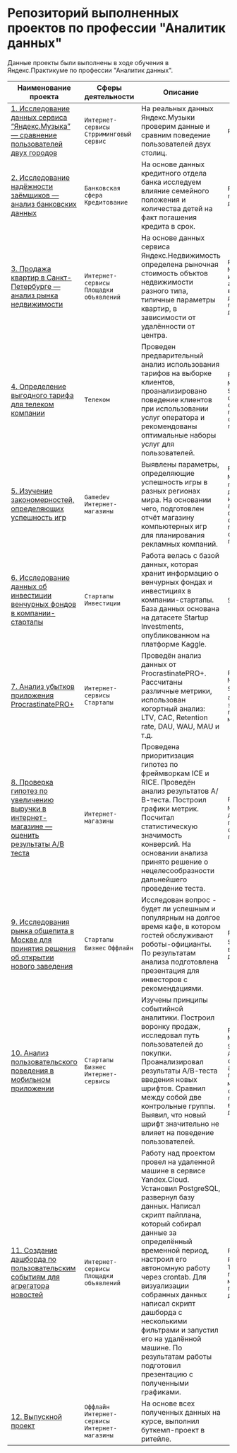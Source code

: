 # Репозиторий выполненных проектов по профессии "Аналитик данных"

Данные проекты были выполнены в ходе обучения в Яндекс.Практикуме по профессии "Аналитик данных".

| Наименование проекта                                                                                                                                                                                      | Сферы деятельности                               | Описание                                                                                                                                                                                                                                                                                                                                                                                                                                        | Стек                                                                                                                                                                      |
|-----------------------------------------------------------------------------------------------------------------------------------------------------------------------------------------------------------|--------------------------------------------------|-------------------------------------------------------------------------------------------------------------------------------------------------------------------------------------------------------------------------------------------------------------------------------------------------------------------------------------------------------------------------------------------------------------------------------------------------|---------------------------------------------------------------------------------------------------------------------------------------------------------------------------|
| [1. Исследование данных сервиса “Яндекс.Музыка” — сравнение пользователей двух городов](https://github.com/igorrostov/Yandex-Practicum/tree/main/practicum_data_example_repo/1_Service_data_exploration)  | `Интернет-сервисы` `Стрриминговый сервис`        | На реальных данных Яндекс.Музыки проверим данные и сравним поведение пользователей двух столиц.                                                                                                                                                                                                                                                                                                                                                 | `Python` `Pandas`                                                                                                                                                         |
| [2. Исследование надёжности заёмщиков — анализ банковских данных](https://github.com/igorrostov/Yandex-Practicum/tree/main/practicum_data_example_repo/2_Borrower_reliability_study)                      | `Банковская сфера` `Кредитование`                | На основе данных кредитного отдела банка исследуем влияние семейного положения и количества детей на факт погашения кредита в срок.                                                                                                                                                                                                                                                                                                             | `Python` `Pandas` `предобработка данных`                                                                                                                                  |
| [3. Продажа квартир в Санкт-Петербурге — анализ рынка недвижимости](https://github.com/igorrostov/Yandex-Practicum/tree/main/practicum_data_example_repo/3_Sale_of_apartments)                            | `Интернет-сервисы` `Площадки объявлений`         | На основе данных сервиса Яндекс.Недвижимость определена рыночная стоимость объктов недвижимости разного типа, типичные параметры квартир, в зависимости от удалённости от центра.                                                                                                                                                                                                                                                               | `Python` `Pandas` `Matplotlib` `исследовательский анализ` `визуализация данных` `предобработка данных`                                                                    |
| [4. Определение выгодного тарифа для телеком компании](https://github.com/igorrostov/Yandex-Practicum/tree/main/practicum_data_example_repo/4_Determination_of_a_favorable_tariff)                        | `Телеком`                                        | Проведен предварительный анализ использования тарифов на выборке клиентов, проанализировано поведение клиентов при использовании услуг оператора и рекомендованы оптимальные наборы услуг для пользователей.                                                                                                                                                                                                                                    | `Python` `Pandas` `Matplotlib` `Numpy` `Scipy` `описательная статистика` `проверка статистических гипотез`                                                                |
| [5. Изучение закономерностей, определяющих успешность игр](https://github.com/igorrostov/Yandex-Practicum/tree/main/practicum_data_example_repo/5_Learning_patterns)                                      | `Gamedev` `Интернет-магазины`                    | Выявлены параметры, определяющие успешность игры в разных регионах мира. На основании чего, подготовлен отчёт магазину компьютерных игр для планирования рекламных компаний.                                                                                                                                                                                                                                                                    | `Python` `Pandas` `Matplotlib` `Numpy` `предобработка данных` `исследовательский анализ` `описательная статистика` `проверка статистических гипотез`                      |
| [6. Исследование данных об инвестиции венчурных фондов в компании-стартапы](https://github.com/igorrostov/Yandex-Practicum/blob/main/practicum_data_example_repo/6_Investment_data_research/readme.md)    | `Стартапы` `Инвестиции`                          | Работа велась с базой данных, которая хранит информацию о венчурных фондах и инвестициях в компании-стартапы. База данных основана на датасете Startup Investments, опубликованном на платформе Kaggle.                                                                                                                                                                                                                                         | `SQL` `PostgreSQL`                                                                                                                                                        |
| [7. Анализ убытков приложения ProcrastinatePRO+](https://github.com/igorrostov/Yandex-Practicum/tree/main/practicum_data_example_repo/7_Application_loss_analysis)                                        | `Интернет-сервисы` `Стартапы`                    | Проведён анализ данных от ProcrastinatePRO+.  Рассчитаны различные метрики, использован когортный анализ: LTV, CAC, Retention rate, DAU, WAU, MAU и т.д.                                                                                                                                                                                                                                                                                        | `Python` `Pandas` `Matplotlib` `Seaborn` `когортный анализ` `юнит-экономика` `продуктовые метрики`                                                                        |
| [8. Проверка гипотез по увеличению выручки в интернет-магазине — оценить результаты A/B теста](https://github.com/igorrostov/Yandex-Practicum/tree/main/practicum_data_example_repo/8_Hypothesis_testing) | `Интернет-магазины`                              | Проведена приоритизация гипотез по фреймворкам ICE и RICE. Проведён анализ результатов А/В-теста. Построил графики метрик. Посчитал статистическую значимость конверсий. На основании анализа принято решение о нецелесообразности дальнейшего проведение теста.                                                                                                                                                                                | `Python` `Pandas` `Matplotlib` `SciPy` `A/B-тестирование` `проверка статистических гипотез`                                                                               |
| [9. Исследования рынка общепита в Москве для принятия решения об открытии нового заведения](https://github.com/igorrostov/Yandex-Practicum/tree/main/practicum_data_example_repo/9_Food_market_research)  | `Стартапы` `Бизнес` `Оффлайн`                    | Исследован вопрос - будет ли успешным и популярным на долгое время кафе, в котором гостей обслуживают роботы-официанты. По результатам анализа подготовлена презентация для инвесторов с рекомендациями.                                                                                                                                                                                                                                        | `Python` `Pandas` `Seaborn` `Plotly` `визуализация данных`                                                                                                                |
| [10. Анализ пользовательского поведения в мобильном приложении](https://github.com/igorrostov/Yandex-Practicum/tree/main/practicum_data_example_repo/10_User_behavior_analysis)                           | `Стартапы` `Бизнес` `Интернет-сервисы`           | Изучены принципы событийной аналитики. Построил воронку продаж, исследовал путь пользователей до покупки. Проанализировал результаты А/В-теста введения новых шрифтов. Сравнил между собой две контрольные группы. Выявил, что новый шрифт значительно не влияет на поведение пользователей.                                                                                                                                                    | `Python` `Pandas` `Matplotlib` `Seaborn` `Plotly` `A/B-тестирование` `событийная аналитика` `продуктовые метрики` `проверка статистических гипотез` `визуализация данных` |
| [11. Создание дашборда по пользовательским событиям для агрегатора новостей](https://github.com/igorrostov/Yandex-Practicum/tree/main/practicum_data_example_repo/11_Creating_a_dashboard)                | `Интернет-сервисы` `Площадки объявлений`         | Работу над проектом провел на удаленной машине в сервисе Yandex.Cloud. Установил PostgreSQL, развернул базу данных. Написал скрипт пайплана, который собирал данные за определённый временной период, настроил его автономную работу через crontab. Для визуализации собранных данных написал скрипт дашборда с несколькими фильтрами и запустил его на удалённой машине. По результатам работы подготовил презентацию с полученными графиками. | `Python` `SQLAlchemy` `PostgreSQL` `dash` `Tableau` `продуктовые метрики` `построение дашбордов`                                                                          |
| [12. Выпускной проект](https://github.com/igorrostov/Yandex-Practicum/tree/main/practicum_data_example_repo/12_Graduation_project)                                                                        | `Оффлайн` `Интернет-сервисы` `Интернет-магазины` | На основе всех полученных данных на курсе, выполнил буткемп-проект в ритейле.                                                                                                                                                                                                                                                                                                                                                                   |                                                                                                                                                                           |
